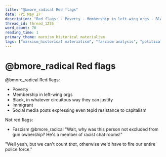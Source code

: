 ```yaml
---
title: "@bmore_radical Red flags"
date: Fri May 27
description: "Red flags: - Poverty - Membership in left-wing orgs - Black, in whatever circuitous way they can justify - Immigrant - Social media posts expressing even tepid..."
thread_id: thread_1226
word_count: 70
reading_time: 1
primary_theme: marxism_historical materialism
tags: ["marxism_historical materialism", "fascism analysis", "political economy"]
---
```


# @bmore_radical Red flags

@bmore_radical Red flags:

- Poverty
- Membership in left-wing orgs
- Black, in whatever circuitous way they can justify
- Immigrant
- Social media posts expressing even tepid resistance to capitalism

Not red flags:

- Fascism @bmore_radical "Wait, why was this person not excluded from gun ownership? He's a member of racist chat rooms!"

"Well yeah, but we can't count *that*, otherwise we'd have to fire our entire police force."
